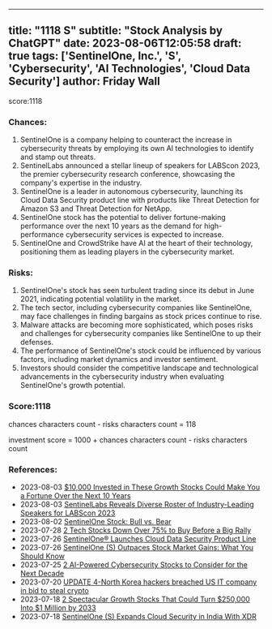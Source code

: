 
---
title: "1118 S"
subtitle: "Stock Analysis by ChatGPT"
date: 2023-08-06T12:05:58
draft: true
tags: ['SentinelOne, Inc.', 'S', 'Cybersecurity', 'AI Technologies', 'Cloud Data Security']
author: Friday Wall
---

score:1118
### Chances:
1. SentinelOne is a company helping to counteract the increase in cybersecurity threats by employing its own AI technologies to identify and stamp out threats.
2. SentinelLabs announced a stellar lineup of speakers for LABScon 2023, the premier cybersecurity research conference, showcasing the company's expertise in the industry.
3. SentinelOne is a leader in autonomous cybersecurity, launching its Cloud Data Security product line with products like Threat Detection for Amazon S3 and Threat Detection for NetApp.
4. SentinelOne stock has the potential to deliver fortune-making performance over the next 10 years as the demand for high-performance cybersecurity services is expected to increase.
5. SentinelOne and CrowdStrike have AI at the heart of their technology, positioning them as leading players in the cybersecurity market.
### Risks:
1. SentinelOne's stock has seen turbulent trading since its debut in June 2021, indicating potential volatility in the market.
2. The tech sector, including cybersecurity companies like SentinelOne, may face challenges in finding bargains as stock prices continue to rise.
3. Malware attacks are becoming more sophisticated, which poses risks and challenges for cybersecurity companies like SentinelOne to up their defenses.
4. The performance of SentinelOne's stock could be influenced by various factors, including market dynamics and investor sentiment.
5. Investors should consider the competitive landscape and technological advancements in the cybersecurity industry when evaluating SentinelOne's growth potential.
### Score:1118
chances characters count - risks characters count = 118

investment score = 1000 + chances characters count - risks characters count
### References:
- 2023-08-03 [$10,000 Invested in These Growth Stocks Could Make You a Fortune Over the Next 10 Years](https://finance.yahoo.com/m/c7f910e2-a1e1-3678-ab94-d91927873a77/%2410%2C000-invested-in-these.html?.tsrc=rss)
- 2023-08-03 [SentinelLabs Reveals Diverse Roster of Industry-Leading Speakers for LABScon 2023](https://finance.yahoo.com/news/sentinellabs-reveals-diverse-roster-industry-130000950.html?.tsrc=rss)
- 2023-08-02 [SentinelOne Stock: Bull vs. Bear](https://finance.yahoo.com/m/58b6b284-6e35-3b19-b326-18181d412096/sentinelone-stock%3A-bull-vs..html?.tsrc=rss)
- 2023-07-28 [2 Tech Stocks Down Over 75% to Buy Before a Big Rally](https://finance.yahoo.com/m/583139f3-34b8-3f71-852a-9a3f058a1080/2-tech-stocks-down-over-75%25.html?.tsrc=rss)
- 2023-07-26 [SentinelOne® Launches Cloud Data Security Product Line](https://finance.yahoo.com/news/sentinelone-launches-cloud-data-security-130000366.html?.tsrc=rss)
- 2023-07-26 [SentinelOne (S) Outpaces Stock Market Gains: What You Should Know](https://finance.yahoo.com/news/sentinelone-outpaces-stock-market-gains-220017064.html?.tsrc=rss)
- 2023-07-25 [2 AI-Powered Cybersecurity Stocks to Consider for the Next Decade](https://finance.yahoo.com/news/2-ai-powered-cybersecurity-stocks-160538040.html?.tsrc=rss)
- 2023-07-20 [UPDATE 4-North Korea hackers breached US IT company in bid to steal crypto](https://finance.yahoo.com/news/4-north-korea-hackers-breached-121440849.html?.tsrc=rss)
- 2023-07-18 [2 Spectacular Growth Stocks That Could Turn $250,000 Into $1 Million by 2033](https://finance.yahoo.com/m/e1931ee6-aa85-320f-bbf0-0ddb0554cc51/2-spectacular-growth-stocks.html?.tsrc=rss)
- 2023-07-18 [SentinelOne (S) Expands Cloud Security in India With XDR](https://finance.yahoo.com/news/sentinelone-expands-cloud-security-india-165200608.html?.tsrc=rss)


                